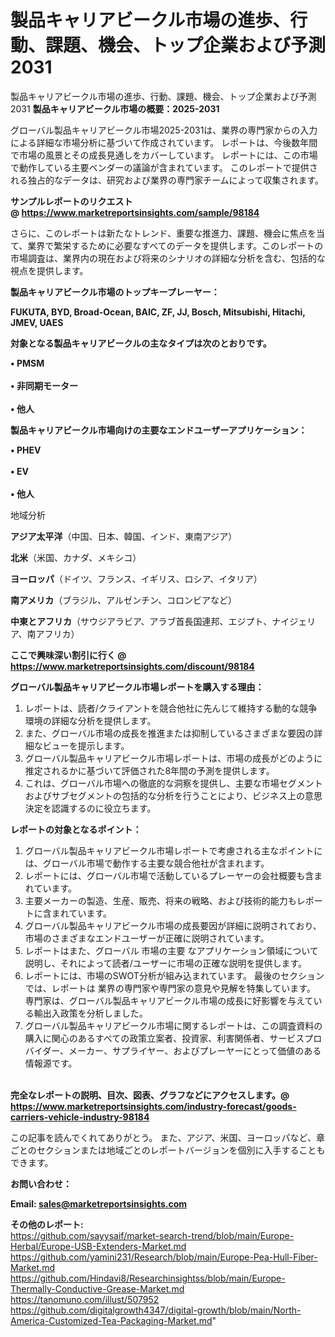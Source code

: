 # 製品キャリアビークル市場の進歩、行動、課題、機会、トップ企業および予測2031
 製品キャリアビークル市場の進歩、行動、課題、機会、トップ企業および予測2031
<strong><b>製品キャリアビークル市場の概要：2025-2031</b></strong>

グローバル製品キャリアビークル市場2025-2031は、業界の専門家からの入力による詳細な市場分析に基づいて作成されています。 レポートは、今後数年間で市場の風景とその成長見通しをカバーしています。 レポートには、この市場で動作している主要ベンダーの議論が含まれています。 このレポートで提供される独占的なデータは、研究および業界の専門家チームによって収集されます。

<strong>サンプルレポートのリクエスト @ <a href=https://www.marketreportsinsights.com/sample/98184>https://www.marketreportsinsights.com/sample/98184</a></strong>

さらに、このレポートは新たなトレンド、重要な推進力、課題、機会に焦点を当て、業界で繁栄するために必要なすべてのデータを提供します。このレポートの市場調査は、業界内の現在および将来のシナリオの詳細な分析を含む、包括的な視点を提供します。

<strong>製品キャリアビークル市場のトップキープレーヤー：</strong>

<strong>FUKUTA, BYD, Broad-Ocean, BAIC, ZF, JJ, Bosch, Mitsubishi, Hitachi, JMEV, UAES</strong>

<strong><b>対象となる製品キャリアビークルの主なタイプは次のとおりです。</b></strong>

<strong>• PMSM<br><br>• 非同期モーター<br><br>• 他人</strong>

<strong><b>製品キャリアビークル市場向けの主要なエンドユーザーアプリケーション：</b></strong>

<strong>• PHEV<br><br>• EV<br><br>• 他人</strong>

 地域分析

<strong><b>アジア太平洋</b></strong>（中国、日本、韓国、インド、東南アジア）

<strong><b>北米</b></strong>（米国、カナダ、メキシコ）

<strong><b>ヨーロッパ</b></strong>（ドイツ、フランス、イギリス、ロシア、イタリア）

<strong><b>南アメリカ</b></strong>（ブラジル、アルゼンチン、コロンビアなど）

<strong><b>中東とアフリカ</b></strong>（サウジアラビア、アラブ首長国連邦、エジプト、ナイジェリア、南アフリカ）

<strong>ここで興味深い割引に行く @ <a href=https://www.marketreportsinsights.com/discount/98184>https://www.marketreportsinsights.com/discount/98184</a></strong>

<strong><b>グローバル製品キャリアビークル市場レポートを購入する理由：</b></strong>
<ol>
  <li>レポートは、読者/クライアントを競合他社に先んじて維持する動的な競争環境の詳細な分析を提供します。</li>
  <li>また、グローバル市場の成長を推進または抑制しているさまざまな要因の詳細なビューを提示します。</li>
  <li>グローバル製品キャリアビークル市場レポートは、市場の成長がどのように推定されるかに基づいて評価された8年間の予測を提供します。</li>
  <li>これは、グローバル市場への徹底的な洞察を提供し、主要な市場セグメントおよびサブセグメントの包括的な分析を行うことにより、ビジネス上の意思決定を認識するのに役立ちます。</li>
</ol>
<strong><b>レポートの対象となるポイント：</b></strong>
<ol>
  <li>グローバル製品キャリアビークル市場レポートで考慮される主なポイントには、グローバル市場で動作する主要な競合他社が含まれます。</li>
  <li>レポートには、グローバル市場で活動しているプレーヤーの会社概要も含まれています。</li>
  <li>主要メーカーの製造、生産、販売、将来の戦略、および技術的能力もレポートに含まれています。</li>
  <li>グローバル製品キャリアビークル市場の成長要因が詳細に説明されており、市場のさまざまなエンドユーザーが正確に説明されています。</li>
  <li>レポートはまた、グローバル 市場の主要 なアプリケーション領域について説明し、それによって読者/ユーザーに市場の正確な説明を提供します。</li>
  <li>レポートには、市場のSWOT分析が組み込まれています。 最後のセクションでは、レポートは 業界の専門家や専門家の意見や見解を特集しています。 専門家は、グローバル製品キャリアビークル市場の成長に好影響を与えている輸出入政策を分析しました。</li>
  <li>グローバル製品キャリアビークル市場に関するレポートは、この調査資料の購入に関心のあるすべての政策立案者、投資家、利害関係者、サービスプロバイダー、メーカー、サプライヤー、およびプレーヤーにとって価値のある情報源です。</li>
</ol><br>
<strong>完全なレポートの説明、目次、図表、グラフなどにアクセスします。@ <a href=https://www.marketreportsinsights.com/industry-forecast/goods-carriers-vehicle-industry-98184>https://www.marketreportsinsights.com/industry-forecast/goods-carriers-vehicle-industry-98184</a></strong>

この記事を読んでくれてありがとう。 また、アジア、米国、ヨーロッパなど、章ごとのセクションまたは地域ごとのレポートバージョンを個別に入手することもできます。

<strong><b>お問い合わせ：</b></strong>

<strong>Email: </strong><a href=mailto:sales@marketreportsinsights.com><strong>sales@marketreportsinsights.com</strong></a>

<strong>その他のレポート:</strong>
<br>
<a href=https://github.com/sayysaif/market-search-trend/blob/main/Europe-Herbal/Europe-USB-Extenders-Market.md>https://github.com/sayysaif/market-search-trend/blob/main/Europe-Herbal/Europe-USB-Extenders-Market.md</a>
<br>
<a href=https://github.com/yamini231/Research/blob/main/Europe-Pea-Hull-Fiber-Market.md>https://github.com/yamini231/Research/blob/main/Europe-Pea-Hull-Fiber-Market.md</a>
<br>
<a href=https://github.com/Hindavi8/Researchinsightss/blob/main/Europe-Thermally-Conductive-Grease-Market.md>https://github.com/Hindavi8/Researchinsightss/blob/main/Europe-Thermally-Conductive-Grease-Market.md</a>
<br>
<a href=https://tanomuno.com/illust/507952>https://tanomuno.com/illust/507952</a>
<br>
<a href=https://github.com/digitalgrowth4347/digital-growth/blob/main/North-America-Customized-Tea-Packaging-Market.md>https://github.com/digitalgrowth4347/digital-growth/blob/main/North-America-Customized-Tea-Packaging-Market.md</a>"
